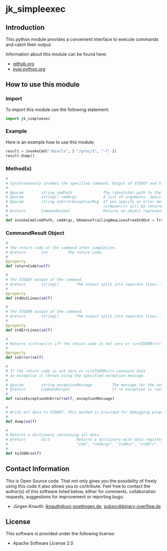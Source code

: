 ﻿jk_simpleexec
=============

Introduction
------------

This python module provides a convenient interface to execute commands and catch their output.

Information about this module can be found here:

* [github.org](https://github.com/jkpubsrc/python-module-jk-simpleexec)
* [pypi.python.org](https://pypi.python.org/pypi/jk_simpleexec)

How to use this module
----------------------

### Import

To import this module use the following statement:

```python
import jk_simpleexec
```

### Example

Here is an example how to use this module:

```python
result = invokeCmd("/bin/ls", [ "/proc/1", "-l" ])
result.dump()
```

### Method(s)

```python
#
# Synchroneously invokes the specified command. Output of STDOUT and STDERR is caught.
#
# @param		string cmdPath				The (absolute) path to the program to invoke
# @param		string[] cmdArgs			A list of arguments. Specify <c>None</c> if you do not want to have any arguments.
# @param		string onErrorExceptionMsg	If you specify an error message here an exception is thrown. If <c>None</c> is specified
#											<c>None</c> will be returned and no exception will be thrown.
# @return		CommandOutput				Returns an object representing the results.
#
def invokeCmd(cmdPath, cmdArgs, bRemoveTrailingNewLinesFromStdOut = True, bRemoveTrailingNewLinesFromStdErr = True)
```

### CommandResult Object

```python
#
# The return code of the command after completion.
# @return		int			The return code.
#
@property
def returnCode(self)
```

```python
#
# The STDOUT output of the command.
# @return		string[]		The output split into seperate lines. This property always returns a list, never <c>None</c>.
#
@property
def stdOutLines(self)
```

```python
#
# The STDERR output of the command.
# @return		string[]		The output split into seperate lines. This property always returns a list, never <c>None</c>.
#
@property
def stdErrLines(self)
```

```python
#
# Returns <c>True</c> iff the return code is not zero or <c>STDERR</c> contains data
#
@property
def isError(self)
```

```python
#
# If the return code is not zero or <c>STDERR</c> contains data
# an exception is thrown using the specified exception message.
#
# @param		string exceptionMessage			The message for the exception raised.
# @return		CommandOutput					If no exception is raised the object itself is returned.
#
def raiseExceptionOnError(self, exceptionMessage)
```

```python
#
# Write all data to STDOUT. This method is provided for debugging purposes of your software.
#
def dump(self)
```

```python
#
# Returns a dictionary containing all data.
# @return		dict			Returns a dictionary with data registered at the following keys:
#								"cmd", "cmdArgs", "stdOut", "stdErr", "retCode"
#
def toJSON(self)
```

Contact Information
-------------------

This is Open Source code. That not only gives you the possibility of freely using this code it also
allows you to contribute. Feel free to contact the author(s) of this software listed below, either
for comments, collaboration requests, suggestions for improvement or reporting bugs:

* Jürgen Knauth: jknauth@uni-goettingen.de, pubsrc@binary-overflow.de

License
-------

This software is provided under the following license:

* Apache Software License 2.0



